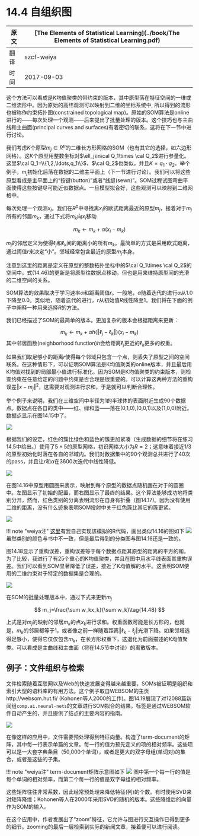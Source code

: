 # 14.4 自组织图

| 原文   | [The Elements of Statistical Learning](../book/The Elements of Statistical Learning.pdf) |
| ---- | ---------------------------------------- |
| 翻译   | szcf-weiya                               |
| 时间   | 2017-09-03                   |

这个方法可以看成是$K$均值聚类的带约束的版本，其中原型落在特征空间的一维或二维流形中。因为原始的高纬观测可以映射到二维的坐标系统中, 所以得到的流形也被称作约束拓扑图(constrained topological map)。原始的SOM算法是online进行的——每次处理一个观测——后来提出了批量处理的版本。这个技巧也与主曲线和主曲面(principal curves and surfaces)有着密切的联系，这将在下一节中进行讨论。

我们考虑$K$个原型$m_j\in R^p$的二维长方形网格的SOM（也有其它的选择，如六边形网格）。这$K$个原型用整数坐标对$\ell_j\in\cal Q_1\times \cal Q_2$进行参量化。这里$\cal Q_1=\\{1,2,\ldots,q_1\\}$，$\cal Q_2$也类似，并且$K=q_1\cdot q_2$。举个例子，$m_j$初始化后落在数据的二维主平面上（下一节进行讨论）。我们可以将这些原型看成是主平面上的“按键(button)”或者“线缝(sewn)”。SOM过程试图弯曲平面使得这些按键尽可能近似数据点。一旦模型拟合好，这些观测可以映射到二维网格中。

每次处理一个观测$x_i$。我们在$R^p$中寻找离$x_i$的欧式距离最近的原型$m_j$，接着对于$m_j$所有的邻居$m_k$，通过下式将$m_k$向$x_i$移动

$$
m_k\leftarrow m_k+\alpha (x_i-m_k)\tag{14.46}
$$

$m_j$的邻居定义为使得$\ell_j$和$\ell_k$间的距离小的所有$m_k$。最简单的方式是采用欧式距离，通过阈值$r$来决定“小”。邻域经常包含最近的原型$m_j$本身。

注意到这里的距离是定义在原型的整数拓扑坐标中的$\cal Q_1\times \cal Q_2$的空间中。式(14.46)的更新是将原型往数据点移动，但也是用来维持原型间的光滑的二维空间的关系。

SOM算法的效果取决于学习速率$\alpha$和距离阈值$r$。一般地，$\alpha$随着迭代的进行$\alpha$从1.0下降至0.0。类似地，随着迭代的进行，$r$从初始值$R$线性降至1。我们将在下面的例子中阐释一种用来选择$R$的方法。

我们已经描述了SOM的最简单的版本。更加复杂的版本会根据距离来更新：

$$
m_k\leftarrow m_k + \alpha h(\Vert \ell_j-\ell_k\Vert)(x_i-m_k)\tag{14.47}
$$
其中邻居函数(neighborhood function)$h$会给距离$\ell_j$更近的$\ell_k$更多的权重。

如果我们取足够小的距离$r$使得每个邻域只包含一个点，则丢失了原型之间的空间联系。在这种情形下，可以证明SOM算法是K均值聚类的online版本，并且最后用K均值对找到的局部最小值进行标准化。因为SOM是K均值聚类的约束版本，则检查约束在任意给定的问题中约束是否合理是很重要的。可以计算这两种方法的重构误差$\Vert x-m_j\Vert^2$，这需要对观测进行求和，于是就可以判断合理性。

举个例子来说明，我们在三维空间中半径为1的半球体的表面附近生成90个数据点。数据点在各自的类中——红、绿和蓝——落在(0,1,0),(0,0,1)以及(1,0,0)附近。数据点显示在图14.15中了。

![](../img/14/fig14.15.png)

根据我们的设定，红色的簇比绿色和蓝色的簇更加紧凑（生成数据的细节将在练习14.5中给出。）使用了$5\times 5$的原型网格，初识网格大小为$R=2$；这意味着接近1/3的原型初始化时落在各自的邻域内。我们对数据集中的90个观测总共进行了40次的pass，并且让$r$和$\alpha$在3600次迭代中线性降低。

![](../img/14/fig14.16.png)


在图14.16中原型用圆圈来表示，映射到每个原型的数据点随机画在对于的圆圈中。左图显示了初始的配置，而右图显示了最终的结果。这个算法能够成功地将类别分开，然而，红色类别的分离表明流形在自身有折叠（图14.17)。因为没有使用二维的距离，没有什么迹象表明SOM投射中关于红色簇比其它的簇更紧。

![](../img/14/fig14.17.png)

!!! note "weiya注"
    [这里](https://github.com/szcf-weiya/ESL-CN/tree/master/code/SOM)有我自己实现该模拟的R代码，画出类似14.16的图如下
    ![](../img/14/iter_0.png)
    虽然类别的颜色与书中不一致，但是最后得到的分类图与图14.16还是一致的。

图14.18显示了重构误差，重构误差等于每个数据点距其原型的距离的平方的和。为了比较，我进行了有25个重心的K均值聚类，并且在图中用水平线表面其重构误差。我们可以看到SOM显著降低了误差，接近了K均值解的水平。这表明SOM使用的二维约束对于特定的数据集是合理的。

![](../img/14/fig14.18.png)

在SOM的批量处理版本中，通过下式来更新$m_j$

$$
m_j=\frac{\sum w_kx_k}{\sum w_k}\tag{14.48}
$$

上式是对$m_j$的映射的邻居$m_k$的点$x_k$进行求和。权重函数可能是长方形的，也就是，$m_k$的邻居都等于1，或者像之前一样随着距离$\Vert \ell_k-\ell_j\Vert$光滑下降。如果邻域选得足够小，使得它仅仅包含$m_k$，在长方形权重下，这退化为前面描述的$K$均值聚类。可以看成是主曲线和主曲面（将在14.5节中讨论）的离散版本。

## 例子：文件组织与检索

文件检索随着互联网以及Web的快速发展变得越来越重要，SOMs被证明是组织和索引大型的语料库的有用方法。这个例子取自WEBSOM的主页http://websom.hut.fi/ (Kohonen等人2000的工作)。图14.19展现了对12088篇新闻组`comp.ai.neural-nets`的文章进行SOM拟合的结果。标签是通过WEBSOM软件自动产生的，并且提供了结点的主要内容的指南。

![](../img/14/fig14.19.png)

在像这样的应用中，文件需要预处理得到特征向量。构造了term-document的矩阵，其中每一行表示单篇的文章。每一行的值为预先定义的项的相对频率。这些项可以是一大套字典条目（50,000个单词），或者是更大的双字母组(单词对)的集合，或者是这些的子集。

!!! note "weiya注"
    term-document矩阵示意图如下
    ![](../img/14/dtm1.png)
    图中第一个每一行的值是每个单词的相对频率，而第二个每一行的值是双字母组的相对频率。

这些矩阵往往非常系数，因此经常预处理来降低特征(列)的个数。有时使用SVD来对矩阵降维；Kohonen等人在2000年采用SVD的随机的版本。这些降维后的向量作为SOM的输入。

在这个应用中，作者发展出了“zoom”特征，它允许与图进行交互操作已得到更多的细节。zooming的最后一层检索到实际的新闻文章，接着便可以进行阅读。
